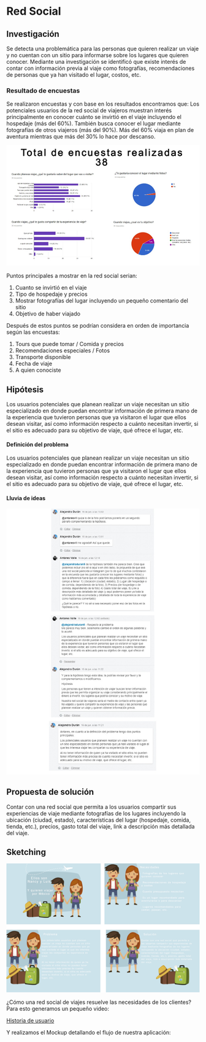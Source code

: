 # Red Social
 
## Investigación

Se detecta una problemática para las personas que quieren realizar un viaje y no cuentan con un sitio para informarse sobre los lugares que quieren conocer. Mediante una investigación se identificó que existe interés de contar con información previa al viaje como fotografías,  recomendaciones de personas que ya han visitado el lugar, costos, etc. 

### Resultado de encuestas

Se realizaron encuestas y con base en los resultados encontramos que:
Los potenciales usuarios de la red social de viajeros muestran interés principalmente en conocer cuánto se invirtió en el viaje incluyendo el hospedaje (más del 60%). También busca conocer el lugar mediante fotografías de otros viajeros (más del 90%). Más del 60% viaja en plan de aventura mientras que más del 30% lo hace por descanso. 

![Resultado de encuestas](./assets/images/ResultadosEncuestas.jpg)

Puntos principales a mostrar en la red social serian:

1.	Cuanto se invirtió en el viaje
2.	Tipo de hospedaje y precios
3.	Mostrar fotografías del lugar incluyendo un pequeño comentario del sitio
4.	Objetivo de haber viajado

Después de estos puntos se podrían considera en orden de importancia según las encuestas:

1.	Tours que puede tomar / Comida y precios
2.	Recomendaciones especiales / Fotos
3.	Transporte disponible
4.	Fecha de viaje
5.	A quien conociste

## Hipótesis

Los usuarios potenciales que planean realizar un viaje necesitan un sitio especializado en donde puedan encontrar información de primera mano de la experiencia que tuvieron personas que ya visitaron el lugar que ellos desean visitar, así como información respecto a cuánto necesitan invertir, si el sitio es adecuado para su objetivo de viaje, qué ofrece el lugar, etc.

#### Definición del problema 

Los usuarios potenciales que planean realizar un viaje necesitan un sitio especializado en donde puedan encontrar información de primera mano de la experiencia que tuvieron personas que ya visitaron el lugar que ellos desean visitar, así como información respecto a cuánto necesitan invertir, si el sitio es adecuado para su objetivo de viaje, qué ofrece el lugar, etc. 

#### Lluvia de ideas
 
 ![Lluvia de ideas](./assets/images/LluviaIdeas.jpg)
 

## Propuesta de solución
Contar con una red social que permita a los usuarios compartir sus experiencias de viaje mediante fotografías de los lugares incluyendo la ubicación (ciudad, estado), características del lugar (hospedaje, comida, tienda, etc.), precios, gasto total del viaje, link a descripción más detallada del viaje. 

## Sketching

 ![Sketching](./assets/images/sketching.jpg)

¿Cómo una red social de viajes resuelve las necesidades de los clientes? Para esto generamos un pequeño video:

 [Historia de usuario](https://www.powtoon.com/c/buruBi4eeGP/1/m)


Y realizamos el Mockup detallando el flujo de nuestra aplicación:
